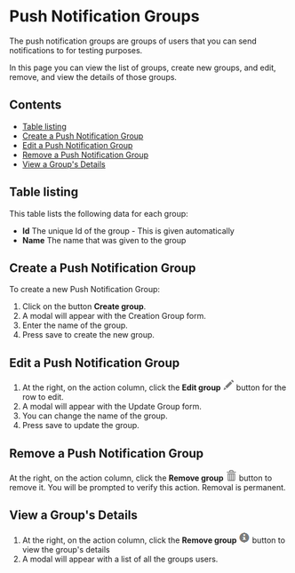 # Push Notification Groups
The push notification groups are groups of users that you can send notifications to for testing purposes.

In this page you can view the list of groups, create new groups, and edit, remove, and view the details of those groups.

## Contents

- [Table listing](#table-listing)
- [Create a Push Notification Group](#create-a-push-notification-group)
- [Edit a Push Notification Group](#edit-a-push-notification-group)
- [Remove a Push Notification Group](#remove-a-push-notification-group)
- [View a Group's Details](#view-a-groups-details)

## Table listing
This table lists the following data for each group:
- **Id** The unique Id of the group - This is given automatically
- **Name** The name that was given to the group

## Create a Push Notification Group
To create a new Push Notification Group:
1. Click on the button **Create group**.
2. A modal will appear with the Creation Group form.
3. Enter the name of the group.
4. Press save to create the new group.

## Edit a Push Notification Group
1. At the right, on the action column, click the **Edit group** ![pencil](https://github.com/azerion/gamedock-sdk/raw/master/docs/console/_images/pencil.png) button for the row to edit.
2. A modal will appear with the Update Group form.
3. You can change the name of the group.
4. Press save to update the group.

## Remove a Push Notification Group
At the right, on the action column, click the **Remove group** ![trash](https://github.com/azerion/gamedock-sdk/raw/master/docs/console/_images/trash.png) button to remove it. You will be prompted to verify this action. Removal is permanent.

## View a Group's Details
1. At the right, on the action column, click the **Remove group** ![info-sign](https://github.com/azerion/gamedock-sdk/raw/master/docs/console/_images/info-sign.png) button to view the group's details
2. A modal will appear with a list of all the groups users.

